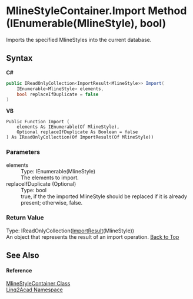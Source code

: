 # MlineStyleContainer.Import Method (IEnumerable(MlineStyle), bool)
 

Imports the specified MlineStyles into the current database.

## Syntax

**C#**<br />
``` C#
public IReadOnlyCollection<ImportResult<MlineStyle>> Import(
	IEnumerable<MlineStyle> elements,
	bool replaceIfDuplicate = false
)
```

**VB**<br />
``` VB
Public Function Import ( 
	elements As IEnumerable(Of MlineStyle),
	Optional replaceIfDuplicate As Boolean = false
) As IReadOnlyCollection(Of ImportResult(Of MlineStyle))
```


### Parameters
<dl><dt>elements</dt><dd>Type: IEnumerable(MlineStyle)<br />The elements to import.</dd><dt>replaceIfDuplicate (Optional)</dt><dd>Type: bool<br />true, if the the imported MlineStyle should be replaced if it is already present; otherwise, false.</dd></dl>

### Return Value
Type: IReadOnlyCollection(<a href="T_Linq2Acad_ImportResult_1.md#ImportResultT-Class">ImportResult</a>(MlineStyle))<br />An object that represents the result of an import operation.
<a href="#MlineStyleContainerImport-Method-IEnumerableMlineStyle-bool">Back to Top</a>

## See Also


#### Reference
<a href="T_Linq2Acad_MlineStyleContainer.md#MlineStyleContainer-Class">MlineStyleContainer Class</a><br /><a href="N_Linq2Acad.md#Linq2Acad-Namespace">Linq2Acad Namespace</a><br />
